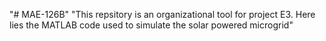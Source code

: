"# MAE-126B" 
"This repsitory is an organizational tool for project E3. Here lies the MATLAB code used to simulate the solar powered microgrid" 
